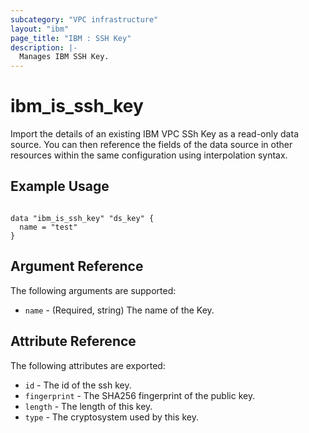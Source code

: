 ```yaml
---
subcategory: "VPC infrastructure"
layout: "ibm"
page_title: "IBM : SSH Key"
description: |-
  Manages IBM SSH Key.
---
```


# ibm\_is_ssh_key

Import the details of an existing IBM VPC SSh Key as a read-only data source. You can then reference the fields of the data source in other resources within the same configuration using interpolation syntax.


## Example Usage

```hcl

data "ibm_is_ssh_key" "ds_key" {
  name = "test"
}

```

## Argument Reference

The following arguments are supported:

* `name` - (Required, string) The name of the Key.

## Attribute Reference

The following attributes are exported:

* `id` - The id of the ssh key.
* `fingerprint` -  The SHA256 fingerprint of the public key.
* `length` - The length of this key.
* `type` - The cryptosystem used by this key.
